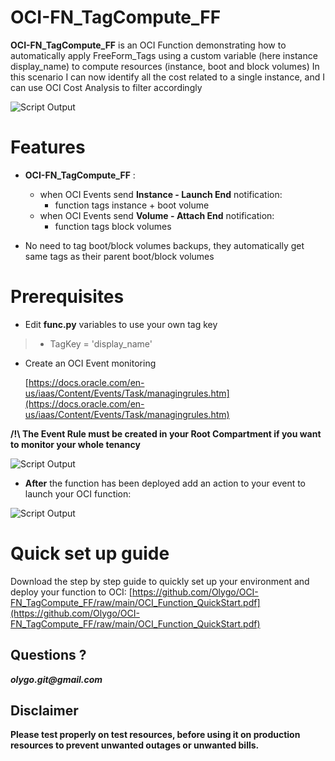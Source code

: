 # OCI-FN_TagCompute_FF

**OCI-FN_TagCompute_FF** is an OCI Function demonstrating how to automatically apply FreeForm_Tags using a custom variable (here instance display_name) to compute resources (instance, boot and block volumes)
In this scenario I can now identify all the cost related to a single instance, and I can use OCI Cost Analysis to filter accordingly

![Script Output](https://objectstorage.eu-frankfurt-1.oraclecloud.com/p/ArOLIb0vUtXvhlffPSXKqA1V7pkm4l_Ecrj7pqEXWJ6tL-BSGg41CWqsIEeUMOa9/n/olygo/b/git_images/o/OCI-FN_TagCompute_DT/CostAnalysis.png)

# Features 
- **OCI-FN_TagCompute_FF** :
	- when OCI Events send **Instance - Launch End** notification:
		- function tags instance + boot volume 
	- when OCI Events send **Volume - Attach End** notification:
		- function tags block volumes

- No need to tag boot/block volumes backups, they automatically get same tags as their parent boot/block volumes

# Prerequisites 
- Edit **func.py** variables to use your own tag key
> 	- TagKey = 'display_name'
	
- Create an OCI Event monitoring

	[https://docs.oracle.com/en-us/iaas/Content/Events/Task/managingrules.htm](https://docs.oracle.com/en-us/iaas/Content/Events/Task/managingrules.htm) 

**/!\ The Event Rule must be created in your Root Compartment if you want to monitor your whole tenancy**

![Script Output](https://objectstorage.eu-frankfurt-1.oraclecloud.com/p/ArOLIb0vUtXvhlffPSXKqA1V7pkm4l_Ecrj7pqEXWJ6tL-BSGg41CWqsIEeUMOa9/n/olygo/b/git_images/o/OCI-FN_TagCompute_DT/Events.png)

- **After** the function has been deployed add an action to your event to launch your OCI function:

![Script Output](https://objectstorage.eu-frankfurt-1.oraclecloud.com/p/ArOLIb0vUtXvhlffPSXKqA1V7pkm4l_Ecrj7pqEXWJ6tL-BSGg41CWqsIEeUMOa9/n/olygo/b/git_images/o/OCI-FN_TagCompute_DT/Event_Action.png)


# Quick set up guide 

Download the step by step guide to quickly set up your environment and deploy your function to OCI:
[https://github.com/Olygo/OCI-FN_TagCompute_FF/raw/main/OCI_Function_QuickStart.pdf](https://github.com/Olygo/OCI-FN_TagCompute_FF/raw/main/OCI_Function_QuickStart.pdf)

## Questions ?
**_olygo.git@gmail.com_**


## Disclaimer
**Please test properly on test resources, before using it on production resources to prevent unwanted outages or unwanted bills.**
